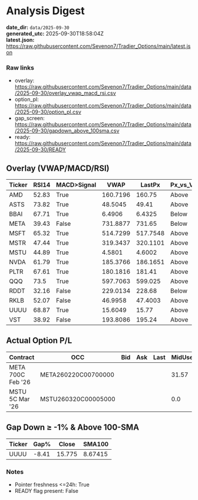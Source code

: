 # Analysis Digest

**date_dir:** `data/2025-09-30`  
**generated_utc:** 2025-09-30T18:58:04Z  
**latest.json:** https://raw.githubusercontent.com/Sevenon7/Tradier_Options/main/latest.json

### Raw links

- overlay: https://raw.githubusercontent.com/Sevenon7/Tradier_Options/main/data/2025-09-30/overlay_vwap_macd_rsi.csv
- option_pl: https://raw.githubusercontent.com/Sevenon7/Tradier_Options/main/data/2025-09-30/option_pl.csv
- gap_screen: https://raw.githubusercontent.com/Sevenon7/Tradier_Options/main/data/2025-09-30/gapdown_above_100sma.csv
- ready: https://raw.githubusercontent.com/Sevenon7/Tradier_Options/main/data/2025-09-30/READY

## Overlay (VWAP/MACD/RSI)
| Ticker | RSI14 | MACD>Signal | VWAP | LastPx | Px_vs_VWAP | SMA100 | Gap% | Guidance |
| --- | --- | --- | --- | --- | --- | --- | --- | --- |
| AMD | 52.83 | True | 160.7196 | 160.75 | Above | 146.4711 | -0.35 | HOLD |
| ASTS | 73.82 | True | 48.5045 | 49.41 | Above | 42.8164 | -0.55 | HOLD |
| BBAI | 67.71 | True | 6.4906 | 6.4325 | Below | 5.5641 | -0.93 | TRIM |
| META | 39.43 | False | 731.8877 | 731.65 | Below | 717.856 | -0.15 | EXIT |
| MSFT | 65.32 | True | 514.7299 | 517.7548 | Above | 494.6664 | -0.26 | HOLD |
| MSTR | 47.44 | True | 319.3437 | 320.1101 | Above | 377.0889 | -1.71 | HOLD |
| MSTU | 44.89 | True | 4.5801 | 4.6002 | Above | 7.3556 | -3.14 | HOLD |
| NVDA | 61.79 | True | 185.3766 | 186.1651 | Above | 161.7224 | 0.13 | HOLD |
| PLTR | 67.61 | True | 180.1816 | 181.41 | Above | 150.7244 | 0.07 | HOLD |
| QQQ | 73.5 | True | 597.7063 | 599.025 | Above | 555.3351 | -0.05 | HOLD |
| RDDT | 32.16 | False | 229.0134 | 228.68 | Below | 173.4622 | -0.68 | EXIT |
| RKLB | 52.07 | False | 46.9958 | 47.4003 | Above | 38.9246 | 0.43 | HOLD |
| UUUU | 68.87 | True | 15.6049 | 15.77 | Above | 8.6742 | -8.41 | HOLD |
| VST | 38.92 | False | 193.8086 | 195.24 | Above | 187.1518 | 0.63 | HOLD |

## Actual Option P/L
| Contract | OCC | Bid | Ask | Last | MidUsed | Entry | Contracts | P/L($) | P/L(%) | IV | source | quote_status | spot_status | spot | strike | type | root | expiry | note |
| --- | --- | --- | --- | --- | --- | --- | --- | --- | --- | --- | --- | --- | --- | --- | --- | --- | --- | --- | --- |
| META 700C Feb '26 | META260220C00700000 |  |  |  | 31.57 | 109.13 | 1 | -7756.0 | -71.07 |  | intrinsic | error | ok | 731.57 | 700.0 | CALL | META | 2026-02-20 |  |
| MSTU 5C Mar '26 | MSTU260320C00005000 |  |  |  | 0.0 | 1.86 | 20 | -3720.0 | -100.0 |  | intrinsic | error | ok | 4.61 | 5.0 | CALL | MSTU | 2026-03-20 |  |

## Gap Down ≥ -1% & Above 100-SMA
| Ticker | Gap% | Close | SMA100 |
| --- | --- | --- | --- |
| UUUU | -8.41 | 15.775 | 8.67415 |

### Notes
- Pointer freshness <=24h: True
- READY flag present: False
